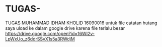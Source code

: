 # TUGAS-
TUGAS MUHAMMAD IDHAM KHOLID 16090016
untuk file catatan hutang saya uload ke dalam google drive karena file terlalu besar https://drive.google.com/open?id=16WI2v-LpWxUo_z6ddrSSvX1s5a3RWdjM
